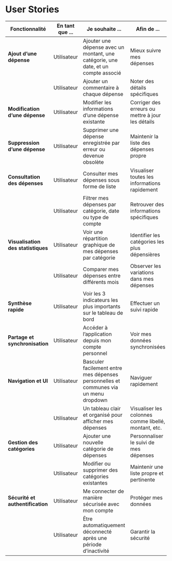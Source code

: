 # User Stories

| Fonctionnalité                     | En tant que ... | Je souhaite ...                                                                      | Afin de ...                                          |
| ---------------------------------- | --------------- | ------------------------------------------------------------------------------------ | ---------------------------------------------------- |
| **Ajout d’une dépense**            | Utilisateur     | Ajouter une dépense avec un montant, une catégorie, une date, et un compte associé   | Mieux suivre mes dépenses                            |
|                                    | Utilisateur     | Ajouter un commentaire à chaque dépense                                              | Noter des détails spécifiques                        |
| **Modification d’une dépense**     | Utilisateur     | Modifier les informations d’une dépense existante                                    | Corriger des erreurs ou mettre à jour les détails    |
| **Suppression d’une dépense**      | Utilisateur     | Supprimer une dépense enregistrée par erreur ou devenue obsolète                     | Maintenir la liste des dépenses propre               |
| **Consultation des dépenses**      | Utilisateur     | Consulter mes dépenses sous forme de liste                                           | Visualiser toutes les informations rapidement        |
|                                    | Utilisateur     | Filtrer mes dépenses par catégorie, date ou type de compte                           | Retrouver des informations spécifiques               |
| **Visualisation des statistiques** | Utilisateur     | Voir une répartition graphique de mes dépenses par catégorie                         | Identifier les catégories les plus dépensières       |
|                                    | Utilisateur     | Comparer mes dépenses entre différents mois                                          | Observer les variations dans mes dépenses            |
| **Synthèse rapide**                | Utilisateur     | Voir les 3 indicateurs les plus importants sur le tableau de bord                    | Effectuer un suivi rapide                            |
| **Partage et synchronisation**     | Utilisateur     | Accéder à l’application depuis mon compte personnel                                  | Voir mes données synchronisées                       |
| **Navigation et UI**               | Utilisateur     | Basculer facilement entre mes dépenses personnelles et communes via un menu dropdown | Naviguer rapidement                                  |
|                                    | Utilisateur     | Un tableau clair et organisé pour afficher mes dépenses                              | Visualiser les colonnes comme libellé, montant, etc. |
| **Gestion des catégories**         | Utilisateur     | Ajouter une nouvelle catégorie de dépenses                                           | Personnaliser le suivi de mes dépenses               |
|                                    | Utilisateur     | Modifier ou supprimer des catégories existantes                                      | Maintenir une liste propre et pertinente             |
| **Sécurité et authentification**   | Utilisateur     | Me connecter de manière sécurisée avec mon compte                                    | Protéger mes données                                 |
|                                    | Utilisateur     | Être automatiquement déconnecté après une période d’inactivité                       | Garantir la sécurité                                 |
